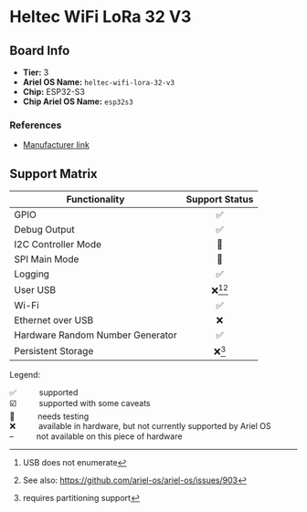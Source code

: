 # Heltec WiFi LoRa 32 V3

## Board Info

- **Tier:** 3
- **Ariel OS Name:** `heltec-wifi-lora-32-v3`
- **Chip:** ESP32-S3
- **Chip Ariel OS Name:** `esp32s3`

### References

- [Manufacturer link](https://web.archive.org/web/20250807184214/https://heltec.org/project/wifi-lora-32-v3/)

## Support Matrix

|Functionality|Support Status|
|---|:---:|
|GPIO|<span title="supported">✅</span>|
|Debug Output|<span title="supported">✅</span>|
|I2C Controller Mode|<span title="needs testing">🚦</span>|
|SPI Main Mode|<span title="needs testing">🚦</span>|
|Logging|<span title="supported">✅</span>|
|User USB|<span title="available in hardware, but not currently supported by Ariel OS">❌</span>[^usb-does-not-enumerate][^see-also-https-github-com-ariel-os-ariel-os-issues-903]|
|Wi-Fi|<span title="supported">✅</span>|
|Ethernet over USB|<span title="available in hardware, but not currently supported by Ariel OS">❌</span>|
|Hardware Random Number Generator|<span title="supported">✅</span>|
|Persistent Storage|<span title="available in hardware, but not currently supported by Ariel OS">❌</span>[^requires-partitioning-support]|

<p>Legend:</p>

<dl>
  <div>
    <dt>✅</dt><dd>supported</dd>
  </div>
  <div>
    <dt>☑️</dt><dd>supported with some caveats</dd>
  </div>
  <div>
    <dt>🚦</dt><dd>needs testing</dd>
  </div>
  <div>
    <dt>❌</dt><dd>available in hardware, but not currently supported by Ariel OS</dd>
  </div>
  <div>
    <dt>–</dt><dd>not available on this piece of hardware</dd>
  </div>
</dl>
<style>
dt, dd {
  display: inline;
}
</style>


[^usb-does-not-enumerate]: USB does not enumerate
[^see-also-https-github-com-ariel-os-ariel-os-issues-903]: See also: https://github.com/ariel-os/ariel-os/issues/903
[^requires-partitioning-support]: requires partitioning support